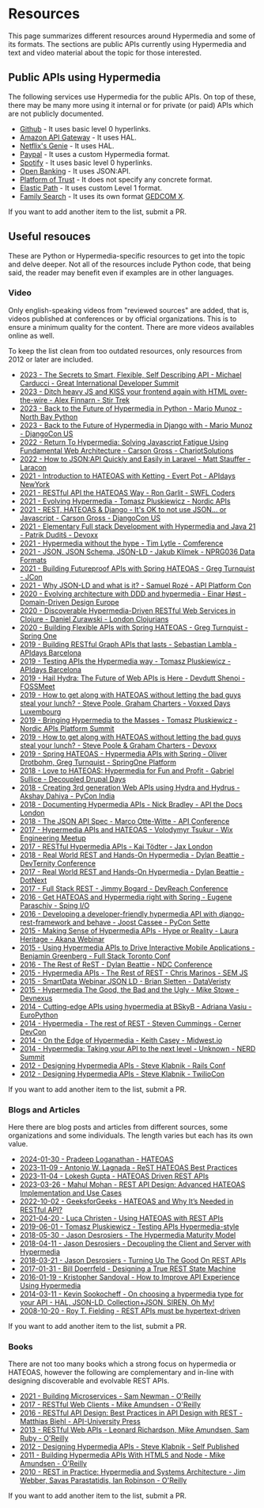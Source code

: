 # Resources

This page summarizes different resources around Hypermedia and some of its
formats. The sections are public APIs currently using Hypermedia and text and
video material about the topic for those interested.


## Public APIs using Hypermedia

The following services use Hypermedia for the public APIs. On top of these,
there may be many more using it internal or for private (or paid) APIs which are
not publicly documented.

- [Github](https://docs.github.com/en/rest/meta/meta?apiVersion=2022-11-28#:~:text=hypermedia) - It uses basic level 0 hyperlinks.
- [Amazon API Gateway](https://docs.aws.amazon.com/apigateway/latest/api/API_CreateApiKey.html#:~:text=_links) - It uses HAL.
- [Netflix's Genie](https://netflix.github.io/genie/docs/4.3.6/rest/#_hateoas) - It uses HAL.
- [Paypal](https://web.archive.org/web/20240110000547/https://developer.paypal.com/api/rest/responses) - It uses a custom Hypermedia format.
- [Spotify](https://developer.spotify.com/documentation/web-api) - It uses basic level 0 hyperlinks.
- [Open Banking](https://openbanking.atlassian.net/wiki/spaces/DZ/pages/1077805207/Read+Write+Data+API+Specification+-+v3.1.2) - It uses JSON:API.
- [Platform of Trust](https://design.oftrust.net/general-guidelines/use-hateoas) - It does not specify any concrete format.
- [Elastic Path](https://elasticpath.dev/docs) - It uses custom Level 1 format.
- [Family Search](https://www.familysearch.org/developers/docs/api/resources) - It uses its own format [GEDCOM X](http://gedcomx.org/).

If you want to add another item to the list, submit a PR.


## Useful resouces

These are Python or Hypermedia-specific resources to get into the topic and
delve deeper. Not all of the resources include Python code, that being said, the
reader may benefit even if examples are in other languages.

### Video

Only english-speaking videos from "reviewed sources" are added, that is, videos
published at conferences or by official organizations. This is to ensure a
minimum quality for the content. There are more videos availables online as
well.

To keep the list clean from too outdated resources, only resources from 2012 or
later are included.

- [2023 - The Secrets to Smart, Flexible, Self Describing API - Michael Carducci - Great International Developer Summit](https://www.youtube.com/watch?v=zM5t6DaYrqM)
- [2023 - Ditch heavy JS and KISS your frontend again with HTML over-the-wire - Alex Finnarn - Stir Trek](https://www.youtube.com/watch?v=lOmhnU51sQM)
- [2023 - Back to the Future of Hypermedia in Python - Mario Munoz - North Bay Python](https://www.youtube.com/watch?v=MopeCQVSIUk)
- [2023 - Back to the Future of Hypermedia in Django with - Mario Munoz - DjangoCon US](https://www.youtube.com/watch?v=LwH4ifjt3Y4)
- [2022 - Return To Hypermedia: Solving Javascript Fatigue Using Fundamental Web Architecture - Carson Gross - ChariotSolutions](https://www.youtube.com/watch?v=LRrrxQXWdhI)
- [2022 - How to JSON:API Quickly and Easily in Laravel - Matt Stauffer - Laracon](https://www.youtube.com/watch?v=C01dvypo4O4)
- [2021 - Introduction to HATEOAS with Ketting - Evert Pot - APIdays NewYork](https://www.youtube.com/watch?v=cZ0e-HoPPJ8)
- [2021 - RESTful API the HATEOAS Way - Ron Garlit - SWFL Coders](https://www.youtube.com/watch?v=jf1kVomeZ-U)
- [2021 - Evolving Hypermedia - Tomasz Pluskiewicz - Nordic APIs](https://www.youtube.com/watch?v=PkBFSl_rESY)
- [2021 - REST, HATEOAS & Django - It's OK to not use JSON... or Javascript - Carson Gross - DjangoCon US](https://www.youtube.com/watch?v=L_UWY-zHlOA)
- [2021 - Elementary Full stack Development with Hypermedia and Java 21 - Patrik Duditš - Devoxx](https://www.youtube.com/watch?v=Ldi1hYQCfFY)
- [2021 - Hypermedia without the hype - Tim Lytle - Comference](https://www.youtube.com/watch?v=b-so5HK8-9Y)
- [2021 - JSON, JSON Schema, JSON-LD - Jakub Klímek - NPRG036 Data Formats](https://www.youtube.com/watch?v=U9wZpWlzdyI)
- [2021 - Building Futureproof APIs with Spring HATEOAS - Greg Turnquist - JCon](https://www.youtube.com/watch?v=vsmrPW0eMyY)
- [2021 - Why JSON-LD and what is it? - Samuel Rozé - API Platform Con](https://www.youtube.com/watch?v=zuPYqOsT-aw)
- [2020 - Evolving architecture with DDD and hypermedia - Einar Høst - Domain-Driven Design Europe](https://www.youtube.com/watch?v=Q3hAPZVu3HI)
- [2020 - Discoverable Hypermedia-Driven RESTful Web Services in Clojure - Daniel Zurawski - London Clojurians](https://www.youtube.com/watch?v=0V_F9Ko_Ic8)
- [2020 - Building Flexible APIs with Spring HATEOAS - Greg Turnquist - Spring One](https://www.youtube.com/watch?v=0V_F9Ko_Ic8)
- [2019 - Building RESTful Graph APIs that lasts - Sebastian Lambla - APIdays Barcelona](https://www.youtube.com/watch?v=FqCrltmDX0g)
- [2019 - Testing APIs the Hypermedia way - Tomasz Pluskiewicz - APIdays Barcelona](https://www.youtube.com/watch?v=SNGGqW0hs20)
- [2019 - Hail Hydra: The Future of Web APIs is Here - Devdutt Shenoi - FOSSMeet](https://www.youtube.com/watch?v=kDlQG6HTuYM)
- [2019 - How to get along with HATEOAS without letting the bad guys steal your lunch? - Steve Poole, Graham Charters - Voxxed Days Luxembourg](https://www.youtube.com/watch?v=nMHJT2yn4pc)
- [2019 - Bringing Hypermedia to the Masses - Tomasz Pluskiewicz - Nordic APIs Platform Summit](https://www.youtube.com/watch?v=F3Z6qye3LrE)
- [2019 - How to get along with HATEOAS without letting the bad guys steal your lunch? - Steve Poole & Graham Charters - Devoxx](https://www.youtube.com/watch?v=IL2PlsbvUDs)
- [2019 - Spring HATEOAS - Hypermedia APIs with Spring - Oliver Drotbohm, Greg Turnquist - SpringOne Platform](https://www.youtube.com/watch?v=o4cc6KzNrpI)
- [2018 - Love to HATEOAS: Hypermedia for Fun and Profit - Gabriel Sullice - Decoupled Drupal Days](https://www.youtube.com/watch?v=-rPpGE_jvFw)
- [2018 - Creating 3rd generation Web APIs using Hydra and Hydrus - Akshay Dahiya - PyCon India](https://www.youtube.com/watch?v=CMTQ-jdv2S8)
- [2018 - Documenting Hypermedia APIs - Nick Bradley - API the Docs London](https://www.youtube.com/watch?v=_i1Qv-8WC8w)
- [2018 - The JSON API Spec - Marco Otte-Witte - API Conference](https://www.youtube.com/watch?v=RSv-Yv3cgPg)
- [2017 - Hypermedia APIs and HATEOAS - Volodymyr Tsukur - Wix Engineering Meetup](https://www.youtube.com/watch?v=ybwo_70jpGc)
- [2017 - RESTful Hypermedia APIs - Kai Tödter - Jax London](https://www.youtube.com/watch?v=C6TXsI2hZMU)
- [2018 - Real World REST and Hands-On Hypermedia - Dylan Beattie - DevTernity Conference](https://www.youtube.com/watch?v=RM7SXmu1QzE)
- [2017 - Real World REST and Hands-On Hypermedia - Dylan Beattie - DotNext](https://www.youtube.com/watch?v=kPrTMj-BK14)
- [2017 - Full Stack REST - Jimmy Bogard - DevReach Conference](https://www.youtube.com/watch?v=RqD0OjCcp9k)
- [2016 - Get HATEOAS and Hypermedia right with Spring - Eugene Paraschiv - Sping I/O](https://www.youtube.com/watch?v=aThIuSsb_OA)
- [2016 - Developing a developer-friendly hypermedia API with django-rest-framework and behave - Joost Cassee - PyCon Sette](https://www.youtube.com/watch?v=oGH0eIko_NE)
- [2015 - Making Sense of Hypermedia APIs - Hype or Reality - Laura Heritage - Akana Webinar](https://www.youtube.com/watch?v=0fPuerB3AL0)
- [2015 - Using Hypermedia APIs to Drive Interactive Mobile Applications - Benjamin Greenberg - Full Stack Toronto Conf](https://www.youtube.com/watch?v=EaVqkfsPmvQ)
- [2016 - The Rest of ReST - Dylan Beattie - NDC Conference](https://www.youtube.com/watch?v=g8E1B7rTZBI)
- [2015 - Hypermedia APIs - The Rest of REST - Chris Marinos - SEM JS](https://www.youtube.com/watch?v=y7nG05MTRus)
- [2015 - SmartData Webinar JSON LD - Brian Sletten - DataVeristy](https://www.youtube.com/watch?v=NYIBeDDGfEk)
- [2015 - Hypermedia The Good, the Bad and the Ugly - Mike Stowe - Devnexus](https://www.youtube.com/watch?v=8HC7BsWU0hE)
- [2014 - Cutting-edge APIs using hypermedia at BSkyB - Adriana Vasiu - EuroPython](https://www.youtube.com/watch?v=7rSLyLMaWXQ)
- [2014 - Hypermedia - The rest of REST - Steven Cummings - Cerner DevCon](https://www.youtube.com/watch?v=39_qe6jE2PM)
- [2014 - On the Edge of Hypermedia - Keith Casey - Midwest.io](https://www.youtube.com/watch?v=39_qe6jE2PM)
- [2014 - Hypermedia: Taking your API to the next level - Unknown - NERD Summit](https://www.youtube.com/watch?v=c7Zyv1AL3dQ)
- [2012 - Designing Hypermedia APIs - Steve Klabnik - Rails Conf](https://www.youtube.com/watch?v=g4sqydY3hHU)
- [2012 - Designing Hypermedia APIs - Steve Klabnik - TwilioCon](https://www.youtube.com/watch?v=LvtUsJKfeXg)

If you want to add another item to the list, submit a PR.

### Blogs and Articles

Here there are blog posts and articles from different sources, some
organizations and some individuals. The length varies but each has its own
value.

- [2024-01-30 - Pradeep Loganathan - HATEOAS](https://pradeepl.com/blog/rest/hateoas/)
- [2023-11-09 - Antonio W. Lagnada - ReST HATEOAS Best Practices](https://www.kapresoft.com/software/2023/11/09/rest-hateoas-best-practices.html)
- [2023-11-04 - Lokesh Gupta - HATEOAS Driven REST APIs](https://restfulapi.net/hateoas/)
- [2023-03-26 - Mahul Mohan - REST API Design: Advanced HATEOAS Implementation and Use Cases](https://codedamn.com/news/backend/rest-api-design-advanced-hateoas-implementation)
- [2022-10-02 - GeeksforGeeks - HATEOAS and Why It’s Needed in RESTful API?](https://www.geeksforgeeks.org/hateoas-and-why-its-needed-in-restful-api/)
- [2021-04-20 - Luca Christen - Using HATEOAS with REST APIs](https://engineering.3ap.ch/post/using-hateoas-with-rest/)
- [2019-06-01 - Tomasz Pluskiewicz - Testing APIs Hypermedia-style](https://t-code.pl/blog/2019/06/testing-hypermedia-api/)
- [2018-05-30 - Jason Desrosiers - The Hypermedia Maturity Model](https://8thlight.com/insights/the-hypermedia-maturity-model)
- [2018-04-11 - Jason Desrosiers - Decoupling the Client and Server with Hypermedia](https://8thlight.com/insights/decoupling-the-client-and-server-with-hypermedia)
- [2018-03-21 - Jason Desrosiers - Turning Up The Good On REST APIs](https://8thlight.com/insights/turning-up-the-good-on-rest-apis)
- [2017-01-31 - Bill Doerrfeld - Designing a True REST State Machine](https://nordicapis.com/designing-a-true-rest-state-machine/)
- [2016-01-19 - Kristopher Sandoval - How to Improve API Experience Using Hypermedia](https://nordicapis.com/improve-api-experience-using-hypermedia/)
- [2014-03-11 - Kevin Sookocheff - On choosing a hypermedia type for your API - HAL, JSON-LD, Collection+JSON, SIREN, Oh My!](https://sookocheff.com/post/api/on-choosing-a-hypermedia-format/)
- [2008-10-20 - Roy T. Fielding - REST APIs must be hypertext-driven](https://roy.gbiv.com/untangled/2008/rest-apis-must-be-hypertext-driven)

If you want to add another item to the list, submit a PR.

### Books

There are not too many books which a strong focus on hypermedia or HATEOAS,
however the following are complementary and in-line with designing discoverable
and evolvable REST APIs.

- [2021 - Building Microservices - Sam Newman - O'Reilly](https://www.oreilly.com/library/view/building-microservices-2nd/9781492034018/)
- [2017 - RESTful Web Clients - Mike Amundsen - O'Reilly](https://www.oreilly.com/library/view/restful-web-clients/9781491921890/)
- [2016 - RESTful API Design: Best Practices in API Design with REST - Matthias Biehl - API-University Press](https://www.amazon.com/RESTful-API-Design-Practices-API-University-ebook/dp/B01L6STMVW)
- [2013 - RESTful Web APIs - Leonard Richardson, Mike Amundsen, Sam Ruby - O'Reilly](https://www.oreilly.com/library/view/restful-web-apis/9781449359713/)
- [2012 - Designing Hypermedia APIs - Steve Klabnik - Self Published](http://www.designinghypermediaapis.com/index.html)
- [2011 - Building Hypermedia APIs With HTML5 and Node - Mike Amundsen - O'Reilly](https://www.oreilly.com/library/view/building-hypermedia-apis/9781449309497/)
- [2010 - REST in Practice: Hypermedia and Systems Architecture - Jim Webber, Savas Parastatidis, Ian Robinson - O'Reilly](https://www.oreilly.com/library/view/rest-in-practice/9781449383312/)

If you want to add another item to the list, submit a PR.
